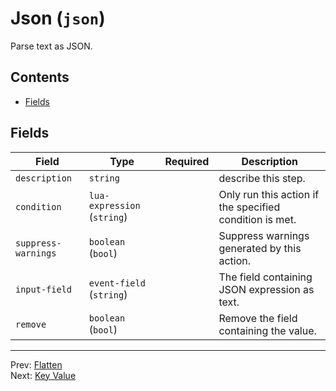 # Json (`json`)

Parse text as JSON.


## Contents

- [Fields](#fields)




## Fields


| Field | Type | Required | Description |
|---|---|:---:|---|
| `description` | `string` |  | describe this step. |
| `condition` | `lua-expression` (`string`) |  | Only run this action if the  specified condition is met. |
| `suppress-warnings` | `boolean` (`bool`) |  | Suppress warnings generated by this action. |
| `input-field` | `event-field` (`string`) |  | The field containing JSON expression as text. |
| `remove` | `boolean` (`bool`) |  | Remove the field containing the value. |








---
Prev: [Flatten](flatten.md)  
Next: [Key Value](key-value.md)  
